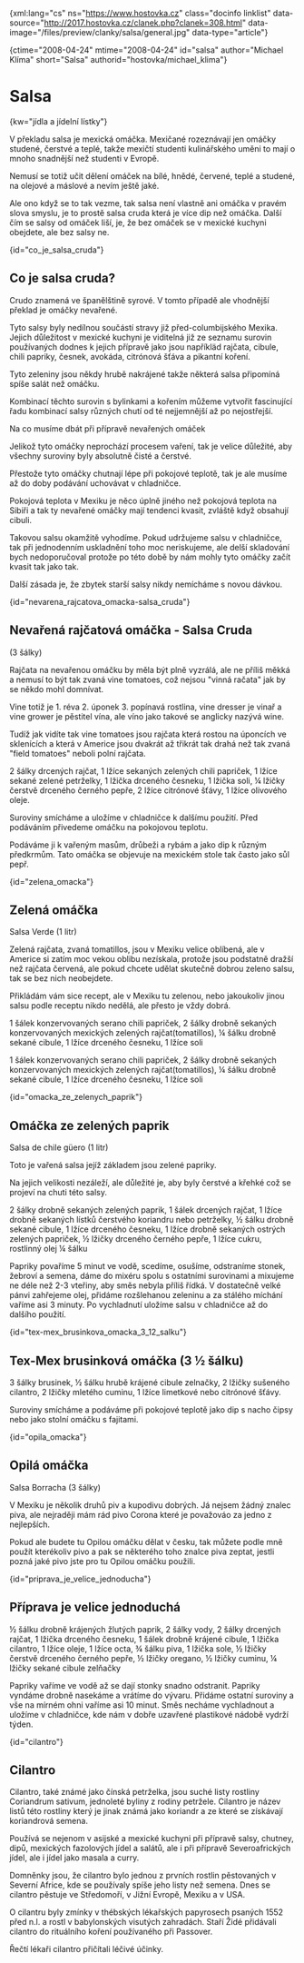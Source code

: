 
{xml:lang="cs" ns="https://www.hostovka.cz" class="docinfo linklist" data-source="http://2017.hostovka.cz/clanek.php?clanek=308.html" data-image="/files/preview/clanky/salsa/general.jpg" data-type="article"}

{ctime="2008-04-24" mtime="2008-04-24" id="salsa" author="Michael Klíma" short="Salsa" authorid="hostovka/michael_klima"}

# Salsa

<!-- generated attribute kw by user_udpatekw.sh on 2020-04-25, do not edit -->

{kw="jídla a jídelní lístky"}

V překladu salsa je mexická omáčka. Mexičané rozeznávají jen omáčky studené, čerstvé a teplé, takže mexičtí studenti kulinářského uměni to mají o mnoho snadnější než studenti v Evropě.

Nemusí se totiž učit dělení omáček na bílé, hnědé, červené, teplé a studené, na olejové a máslové a nevím ještě jaké.

Ale ono když se to tak vezme, tak salsa není vlastně ani omáčka v pravém slova smyslu, je to prostě salsa cruda která je více dip než omáčka. Další čím se salsy od omáček liší, je, že bez omáček se v mexické kuchyni obejdete, ale bez salsy ne.

{id="co\_je\_salsa_cruda"}

## Co je salsa cruda?

Crudo znamená ve španělštině syrové. V tomto případě ale vhodnější překlad je omáčky nevařené.

Tyto salsy byly nedílnou součástí stravy již před-columbijského Mexika. Jejich důležitost v mexické kuchyni je viditelná již ze seznamu surovin používaných dodnes k jejich přípravě jako jsou napříkläd rajčata, cibule, chili papriky, česnek, avokáda, citrónová šťáva a pikantní koření.

Tyto zeleniny jsou někdy hrubě nakrájené takže některá salsa připomíná spíše salát než omáčku.

Kombinací těchto surovin s bylinkami a kořením můžeme vytvořit fascinující řadu kombinací salsy různých chutí od té nejjemnější až po nejostřejší.

Na co musíme dbát při přípravě nevařených omáček

Jelikož tyto omáčky neprochází procesem vaření, tak je velice důležité, aby všechny suroviny byly absolutně čisté a čerstvé.

Přestože tyto omáčky chutnají lépe při pokojové teplotě, tak je ale musíme až do doby podávání uchovávat v chladničce.

Pokojová teplota v Mexiku je něco úplně jiného než pokojová teplota na Sibiři a tak ty nevařené omáčky mají tendenci kvasit, zvláště když obsahují cibuli.

Takovou salsu okamžitě vyhodíme. Pokud udržujeme salsu v chladničce, tak při jednodenním uskladnění toho moc neriskujeme, ale delší skladování bych nedoporučoval protože po této době by nám mohly tyto omáčky začít kvasit tak jako tak.

Další zásada je, že zbytek starší salsy nikdy nemícháme s novou dávkou.

{id="nevarena\_rajcatova\_omacka-salsa_cruda"}

## Nevařená rajčatová omáčka - Salsa Cruda

(3 šálky)

Rajčata na nevařenou omáčku by měla být plně vyzrálá, ale ne příliš měkká a nemusí to být tak zvaná vine tomatoes, což nejsou "vinná račata" jak by se někdo mohl domnívat.

Vine totiž je 1. réva 2. úponek 3. popínavá rostlina, vine dresser je vinař a vine grower je pěstitel vína, ale víno jako takové se anglicky nazývá wine.

Tudíž jak vidíte tak vine tomatoes jsou rajčata která rostou na úponcích ve sklenících a která v Americe jsou dvakrát až třikrát tak drahá než tak zvaná "field tomatoes" neboli polní rajčata.

2 šálky drcených rajčat, 1 lžíce sekaných zelených chili papriček, 1 lžíce sekané zelené petrželky, 1 lžička drceného česneku, 1 lžička soli, ¼ lžičky čerstvě drceného černého pepře, 2 lžíce citrónové šťávy, 1 lžíce olivového oleje.

Suroviny smícháme a uložíme v chladničce k dalšímu použití. Před podáváním přivedeme omáčku na pokojovou teplotu.

Podáváme ji k vařeným masům, drůbeži a rybám a jako dip k různým předkrmům. Tato omáčka se objevuje na mexickém stole tak často jako sůl pepř.

{id="zelena_omacka"}

## Zelená omáčka

Salsa Verde (1 litr)

Zelená rajčata, zvaná tomatillos, jsou v Mexiku velice oblíbená, ale v Americe si zatím moc vekou oblibu nezískala, protože jsou podstatně dražší než rajčata červená, ale pokud chcete udělat skutečně dobrou zeleno salsu, tak se bez nich neobejdete.

Přikládám vám sice recept, ale v Mexiku tu zelenou, nebo jakoukoliv jinou salsu podle receptu nikdo nedělá, ale přesto je vždy dobrá.

1 šálek konzervovaných serano chili papriček, 2 šálky drobně sekaných konzervovaných mexických zelených rajčat(tomatillos), ¼ šálku drobně sekané cibule, 1 lžíce drceného česneku, 1 lžíce soli

1 šálek konzervovaných serano chili papriček, 2 šálky drobně sekaných konzervovaných mexických zelených rajčat(tomatillos), ¼ šálku drobně sekané cibule, 1 lžíce drceného česneku, 1 lžíce soli

{id="omacka\_ze\_zelenych_paprik"}

## Omáčka ze zelených paprik

Salsa de chile güero (1 litr)

Toto je vařená salsa jejíž základem jsou zelené papriky.

Na jejich velikosti nezáleží, ale důležité je, aby byly čerstvé a křehké což se projeví na chuti této salsy.

2 šálky drobně sekaných zelených paprik, 1 šálek drcených rajčat, 1 lžíce drobně sekaných lístků čerstvého koriandru nebo petrželky, ½ šálku drobně sekané cibule, 1 lžíce drceného česneku, 1 lžíce drobně sekaných ostrých zelených papriček, ½ lžičky drceného černého pepře, 1 lžíce cukru, rostlinný olej ¼ šálku

Papriky povaříme 5 minut ve vodě, scedíme, osušíme, odstraníme stonek, žebroví a semena, dáme do mixéru spolu s ostatními surovinami a mixujeme ne déle než 2-3 vteřiny, aby směs nebyla příliš řídká. V dostatečně velké pánvi zahřejeme olej, přidáme rozšlehanou zeleninu a za stálého míchání vaříme asi 3 minuty. Po vychladnutí uložíme salsu v chladničce až do dalšího použití.

{id="tex-mex\_brusinkova\_omacka\_3\_12_salku"}

## Tex-Mex brusinková omáčka (3 ½ šálku)

3 šálky brusinek, ½ šálku hrubě krájené cibule zelnačky, 2 lžičky sušeného cilantro, 2 lžičky mletého cuminu, 1 lžíce limetkové nebo citrónové šťávy.

Suroviny smícháme a podáváme při pokojové teplotě jako dip s nacho čipsy nebo jako stolní omáčku s fajitami.

{id="opila_omacka"}

## Opilá omáčka

Salsa Borracha (3 šálky)

V Mexiku je několik druhů piv a kupodivu dobrých. Já nejsem žádný znalec piva, ale nejraději mám rád pivo Corona které je považováo za jedno z nejlepších.

Pokud ale budete tu Opilou omáčku dělat v česku, tak můžete podle mně použít kterékoliv pivo a pak se některého toho znalce piva zeptat, jestli pozná jaké pivo jste pro tu Opilou omáčku použili.

{id="priprava\_je\_velice_jednoducha"}

## Příprava je velice jednoduchá

½ šálku drobně krájených žlutých paprik, 2 šálky vody, 2 šálky drcených rajčat, 1 lžička drceného česneku, 1 šálek drobně krájené cibule, 1 lžička cilantro, 1 lžíce oleje, 1 lžíce octa, ¾ šálku piva, 1 lžička sole, ½ lžičky čerstvě drceného černého pepře, ½ lžičky oregano, ½ lžičky cuminu, ¼ lžičky sekané cibule zelňačky

Papriky vaříme ve vodě až se dají stonky snadno odstranit. Papriky vyndáme drobně nasekáme a vrátíme do vývaru. Přidáme ostatní suroviny a vše na mírném ohni vaříme asi 10 minut. Směs necháme vychladnout a uložíme v chladničce, kde nám v dobře uzavřené plastikové nádobě vydrží týden.

{id="cilantro"}

## Cilantro

Cilantro, také známé jako čínská petrželka, jsou suché listy rostliny Coriandrum sativum, jednoleté byliny z rodiny petržele. Cilantro je název listů této rostliny který je jinak známá jako koriandr a ze které se získávají koriandrová semena.

Používá se nejenom v asijské a mexické kuchyni při přípravě salsy, chutney, dipů, mexických fazolových jídel a salátů, ale i při přípravě Severoafrických jídel, ale i jídel jako masala a curry.

Domněnky jsou, že cilantro bylo jednou z prvních rostlin pěstovaných v Severní Africe, kde se používaly spíše jeho listy než semena. Dnes se cilantro pěstuje ve Středomoří, v Jižní Evropě, Mexiku a v USA.

O cilantru byly zmínky v thébských lékařských papyrosech psaných 1552 před n.l. a rostl v babylonských visutých zahradách. Staří Židé přidávali cilantro do rituálního koření používaného při Passover.

Řečtí lékaři cilantro přičítali léčivé účinky.

